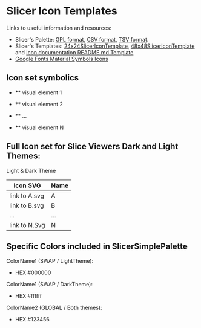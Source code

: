 <!--- your title here -->

# Slicer Icon Templates

<!--- summary of what lies below -->

Links to useful information and resources:
* Slicer's Palette: <A href="https://github.com/Slicer/slicer-media-assets/SlicerIcons/SlicerPalettes/SlicerSimplePalette.gpl"> GPL format</A>, <A href="https://github.com/Slicer/slicer-media-assets/SlicerIcons/SlicerPalettes/SlicerSimplePalette.csv"> CSV format</A>, <A href="https://github.com/Slicer/slicer-media-assets/SlicerIcons/SlicerPalettes/SlicerSimplePalette.tsv"> TSV format</A>.
* Slicer's Templates: <A href="https://github.com/Slicer/slicer-media-assets/SlicerIcons/SlicerTemplates/24x24SlicerIconTemplate.svg"> 24x24SlicerIconTemplate</A>, <A href="https://github.com/Slicer/slicer-media-assets/SlicerIcons/SlicerTemplates/48x48SlicerIconTemplate.svg"> 48x48SlicerIconTemplate</A> and <A href="https://github.com/Slicer/slicer-media-assets/SlicerIcons/SlicerTemplates/README.md"> Icon documentation README.md Template</A>
* <A href="https://fonts.google.com/icons"> Google Fonts Material Symbols Icons</A>

<!--- list all symbolic patterns that NEW icons in this set should adhere to -->

## Icon set symbolics

* ** visual element 1

* ** visual element 2

* ** ...

* ** visual element N
  
<!--- Optional: provide screen shot of icons included in this set.-->

## Full Icon set for Slice Viewers Dark and Light Themes:

Light & Dark Theme 



<!--- if relevant, provide current table of Dark Theme versions of svg image data -->

|Icon SVG |Name |
|-----|--------|
| link to A.svg | A |
| link to B.svg | B |
| ... | ... |
| link to N.Svg | N |


<!--- if appropriate, include any special colors used in image data that NEW icons in this set should use -->

<!--- note whether they have been included in SlicerSimplePalette, and if they are SWAP|GLOBAL. -->

## Specific Colors included in SlicerSimplePalette

ColorName1 (SWAP / LightTheme):
* HEX #000000

ColorName1 (SWAP / DarkTheme):
* HEX #ffffff

ColorName2 (GLOBAL / Both themes):
* HEX #123456



